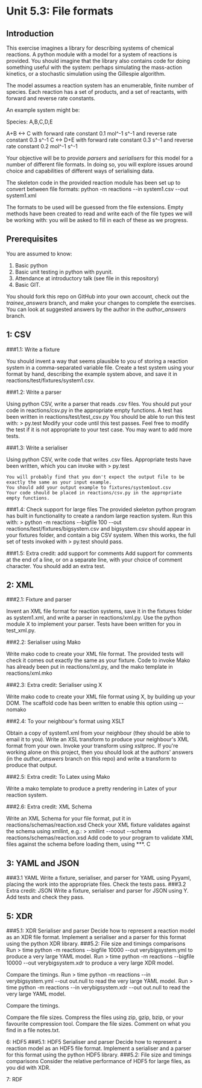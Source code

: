 Unit 5.3: File formats
======================

Introduction
------------

This exercise imagines a library for describing systems of chemical reactions. A python module with a model for a system of reactions is provided. You should imagine that the library also contains code for doing something useful with the system: perhaps simulating the mass-action kinetics, or a stochastic simulation using the Gillespie algorithm.

The model assumes a reaction system has an enumerable, finite number of species. Each reaction has a set of products, and a set of reactants, with forward and reverse rate constants.

An example system might be:

Species: A,B,C,D,E
                                                                  
A+B <-> C with forward rate constant 0.1 mol^-1 s^-1 and reverse rate constant 0.3 s^-1
C   <-> D+E with forward rate constant 0.3 s^-1 and reverse rate constant 0.2 mol^-1 s^-1

Your objective will be to provide *parsers* and *serialisers* for this model for a number of different file formats. In doing so, you will explore issues around choice and capabilities of different ways of serialising data.
 
The skeleton code in the provided reaction module has been set up to convert between file formats:
	python -m reactions --in system1.csv --out system1.xml 
	
The formats to be used will be guessed from the file extensions. Empty methods have been created to read and write each of the file types we will be working with: you will be asked to fill in each of these as we progress. 

Prerequisites
-------------

You are assumed to know:
1. Basic python
2. Basic unit testing in python with pyunit.
3. Attendance at introductory talk (see file in this repository)
4. Basic GIT.

You should fork this repo on GitHub into your own account, check out the *trainee_answers* branch, and make your changes to complete the exercises. You can look at suggested answers by the author in the *author_answers* branch.

1: CSV
------

###1.1: Write a fixture

You should invent a way that seems plausible to you of storing a reaction system in a comma-separated variable file. Create a test system using your format by hand, describing the example system above, and save it in reactions/test/fixtures/system1.csv.

###1.2: Write a parser

Using python CSV, write a parser that reads .csv files. You should put your code in reactions/csv.py in the appropriate empty functions.
A test has been written in reactions/test/test_csv.py 
You should be able to run this test with:
	> py.test
Modify your code until this test passes. Feel free to modify the test if it is not appropriate to your test case. You may want to add more tests.

###1.3: Write a serialiser

Using python CSV, write code that writes .csv files. Appropriate tests have been written, which you can invoke with
	> py.test

	You will probably find that you don't expect the output file to be exactly the same as your input example.
	You should add your output example to fixtures/system1out.csv
	Your code should be placed in reactions/csv.py in the appropriate empty functions.
###1.4: Check support for large files
The provided skeleton python program has built in functionality to create a random large reaction system. Run this with:
	> python -m reactions --bigfile 100 --out reactions/test/fixtures/bigsystem.csv
and bigsystem.csv should appear in your fixtures folder, and contain a big CSV system. When this works, the full set of tests invoked with
	> py.test 
should pass.

###1.5: Extra credit: add support for comments
Add support for comments at the end of a line, or on a separate line, with your choice of comment character.
You should add an extra test.

2: XML
------

###2.1: Fixture and parser

Invent an XML file format for reaction systems, save it in the fixtures folder as system1.xml, and write a parser in reactions/xml.py. Use the python module X to implement your parser. Tests have been written for you in test_xml.py.

###2.2: Serialiser using Mako

Write mako code to create your XML file format. The provided tests will check it comes out exactly the same as your fixture. Code to invoke Mako has already been put in reactions/xml.py, and the mako template in reactions/xml.mko

###2.3: Extra credit: Serialiser using X

Write mako code to create your XML file format using X, by building up your DOM. The scaffold code has been written to enable this option using --nomako
       
###2.4: To your neighbour's format using XSLT
 
Obtain a copy of system1.xml from your neighbour (they should be able to email it to you).
Write an XSL transform to produce your neighbour's XML format from your own. Invoke your transform using xsltproc.
If you're working alone on this project, then you should look at the authors' answers (in the *author_answers* branch on this repo) and write a transform to produce that output.

###2.5: Extra credit: To Latex using Mako

Write a mako template to produce a pretty rendering in Latex of your reaction system.
 
###2.6: Extra credit: XML Schema

Write an XML Schema for your file format, put it in reactions/schemas/reaction.xsd 
Check your XML fixture validates against the schema using xmllint, e.g.:
	> xmllint --noout --schema reactions/schemas/reaction.xsd 
Add code to your program to validate XML files against the schema before loading them, using ***.
C

3: YAML and JSON 
-------

###3.1 YAML
Write a fixture, serialiser, and parser for YAML using Pyyaml, placing the work into the appropriate files.
Check the tests pass. 
###3.2 Extra credit: JSON
Write a fixture, serialiser and parser for JSON using Y.
Add tests and check they pass.

5: XDR
------

###5.1: XDR Serialiser and parser
Decide how to represent a reaction model as an XDR file format. Implement a serialiser and a parser for this format using the python XDR library.
###5.2: File size and timings comparisons
Run 
	> time python -m reactions --bigfile 10000 --out verybigsystem.yml
to produce a very large YAML model.
Run 
	> time python -m reactions --bigfile 10000 --out verybigsystem.xdr
to produce a very large XDR model.

Compare the timings.
Run
	> time python -m reactions --in verybigsystem.yml --out out.null
to read the very large YAML model.
Run 
	> time python -m reactions --in verybigsystem.xdr --out out.null
to read the very large YAML model.

Compare the timings.

Compare the file sizes.
Compress the files using zip, gzip, bzip, or your favourite compression tool.
Compare the file sizes.
Comment on what you find in a file notes.txt.

6: HDF5
###5.1: HDF5 Serialiser and parser
Decide how to represent a reaction model as an HDF5 file format. Implement a serialiser and a parser for this format using the python HDF5 library.
###5.2: File size and timings comparisons
Consider the relative performance of HDF5 for large files, as you did with XDR.

7: RDF

